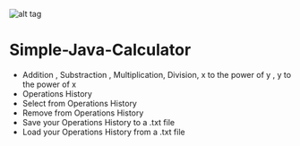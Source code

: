 ![alt tag](https://raw.githubusercontent.com/zakupower/Simple-Java-Calculator/master/screens/Screenshot1.jpg)
# Simple-Java-Calculator
- Addition , Substraction , Multiplication, Division, x to the power of y , y to the power of x
- Operations History
- Select from Operations History
- Remove from Operations History
- Save your Operations History to a .txt file
- Load your Operations History from a .txt file

